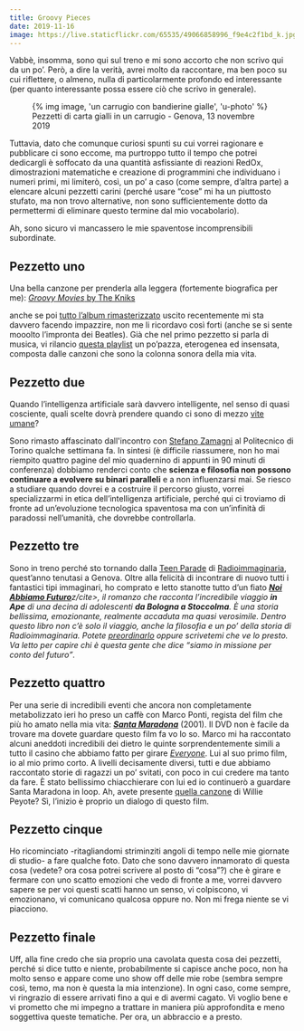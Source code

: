 ```yaml
---
title: Groovy Pieces
date: 2019-11-16
image: https://live.staticflickr.com/65535/49066858996_f9e4c2f1bd_k.jpg
---
```

Vabbè, insomma, sono qui sul treno e mi sono accorto che non scrivo qui da un po’. Però, a dire la verità, avrei molto da raccontare, ma ben poco su cui riflettere, o almeno, nulla di particolarmente profondo ed interessante (per quanto interessante possa essere ciò che scrivo in generale).

<figure>
	{% img image, 'un carrugio con bandierine gialle', 'u-photo' %}
	<figcaption>Pezzetti di carta gialli in un carrugio - Genova, 13 novembre 2019</figcaption>
</figure>

Tuttavia, dato che comunque curiosi spunti su cui vorrei ragionare e pubblicare ci sono eccome, ma purtroppo tutto il tempo che potrei dedicargli è soffocato da una quantità asfissiante di reazioni RedOx, dimostrazioni matematiche e creazione di programmini che individuano i numeri primi, mi limiterò, così, un po’ a caso (come sempre, d’altra parte) a elencare alcuni pezzetti carini (perché usare “cose” mi ha un piuttosto stufato, ma non trovo alternative, non sono sufficientemente dotto da permettermi di eliminare questo termine dal mio vocabolario).

Ah, sono sicuro vi mancassero le mie spaventose incomprensibili subordinate.

## Pezzetto uno

Una bella canzone per prenderla alla leggera (fortemente biografica per me): <a href='https://open.spotify.com/track/619hP9A3KpAzJA6f8iHGJz' hreflang='en' target='_blank'><cite lang='en'>Groovy Movies</cite> by The Kniks</a>

anche se poi [tutto l’album rimasterizzato](https://open.spotify.com/album/00ao0DAIYS0BNEbnbH0UCf) uscito recentemente mi sta davvero facendo impazzire, non me li ricordavo così forti (anche se si sente mooolto l’impronta dei Beatles). Già che nel primo pezzetto si parla di musica, vi rilancio [questa playlist](https://open.spotify.com/playlist/5BlTNSfjxRYrJ2nJ9dl9WX) un po’pazza, eterogenea ed insensata, composta dalle canzoni che sono la colonna sonora della mia vita.

## Pezzetto due

Quando l’intelligenza artificiale sarà davvero intelligente, nel senso di quasi cosciente, quali scelte dovrà prendere quando ci sono di mezzo <a href='https://www.theguardian.com/science/head-quarters/2016/dec/12/the-trolley-problem-would-you-kill-one-person-to-save-many-others' hreflang='en' target='_blank'>vite umane</a>?

Sono rimasto affascinato dall'incontro con [Stefano Zamagni](https://it.wikipedia.org/wiki/Stefano_Zamagni 'Stefano Zamagni su Wikipedia') al Politecnico di Torino qualche settimana fa. In sintesi (è difficile riassumere, non ho mai riempito quattro pagine del mio quadernino di appunti in 90 minuti di conferenza) dobbiamo renderci conto che **scienza e filosofia non possono continuare a evolvere su binari paralleli** e a non influenzarsi mai. Se riesco a studiare quando dovrei e a costruire il percorso giusto, vorrei specializzarmi in etica dell’intelligenza artificiale, perché qui ci troviamo di fronte ad un’evoluzione tecnologica spaventosa ma con un’infinità di paradossi nell’umanità, che dovrebbe controllarla.

## Pezzetto tre

Sono in treno perché sto tornando dalla [Teen Parade](https://radioimmaginaria.it/teenparade2019) di [Radioimmaginaria](https://radioimmaginaria.it), quest’anno tenutasi a Genova. Oltre alla felicità di incontrare di nuovo tutti i fantastici tipi immaginari, ho comprato e letto stanotte tutto d’un fiato <cite><a href='http://www.marcosymarcos.com/libri/noi-abbiamo-futuro/' title='“Noi Abbiamo Futuro„ su Marcos y Marcos' target='_blank'>**Noi Abbiamo Futuro**</a>z/cite>, il romanzo che racconta l’incredibile viaggio **in Ape** di una decina di adolescenti **da Bologna a Stoccolma**. È una storia bellissima, emozionante, realmente accaduta ma quasi verosimile. Dentro questo libro non c’è solo il viaggio, anche la filosofia e un po’ della storia di Radioimmaginaria. Potete <a href='https://www.ibs.it/noi-abbiamo-futuro-libro-michele-ferrari/e/9788871689067' target='_blank' title='“Noi Abbiamo Futuro„ su Ibs'>preordinarlo</a> oppure scrivetemi che ve lo presto. Va letto per capire chi è questa gente che dice <q>siamo in missione per conto del futuro</q>.

## Pezzetto quattro

Per una serie di incredibili eventi che ancora non completamente metabolizzato ieri ho preso un caffè con Marco Ponti, regista del film che più ho amato nella mia vita: <strong><cite><a href='https://www.imdb.com/title/tt0289432/' title='“Santa Maradona„ su IMDb' target='_blank'>Santa Maradona</a></cite></strong> (2001). Il DVD non è facile da trovare ma dovete guardare questo film fa vo lo so. Marco mi ha raccontato alcuni aneddoti incredibili dei dietro le quinte sorprendentemente simili a tutto il casino che abbiamo fatto per girare <cite><a href='/it/everyone' target='_blank' title='Everyone short movie'>Everyone</a></cite>. Lui al suo primo film, io al mio primo corto. A livelli decisamente diversi, tutti e due abbiamo raccontato storie di ragazzi un po’ svitati, con poco in cui credere ma tanto da fare. È stato bellissimo chiacchierare con lui ed io continuerò a guardare Santa Maradona in loop. Ah, avete presente [quella canzone](https://genius.com/Willie-peyote-peyote-451-leccezione-lyrics '“Peyote 451 (L’eccezione)„ su Genius') di Willie Peyote? Sì, l’inizio è proprio un dialogo di questo film.

## Pezzetto cinque

Ho ricominciato -ritagliandomi striminziti angoli di tempo nelle mie giornate di studio- a fare qualche foto. Dato che sono davvero innamorato di questa cosa (vedete? ora cosa potrei scrivere al posto di “cosa”?) che è girare e fermare con uno scatto emozioni che vedo di fronte a me, vorrei davvero sapere se per voi questi scatti hanno un senso, vi colpiscono, vi emozionano, vi comunicano qualcosa oppure no. Non mi frega niente se vi piacciono.

## Pezzetto finale

Uff, alla fine credo che sia proprio una cavolata questa cosa dei pezzetti, perché si dice tutto e niente, probabilmente si capisce anche poco, non ha molto senso e appare come uno show off delle mie robe (sembra sempre così, temo, ma non è questa la mia intenzione). In ogni caso, come sempre, vi ringrazio di essere arrivati fino a qui e di avermi cagato. Vi voglio bene e vi prometto che mi impegno a trattare in maniera più approfondita e meno soggettiva queste tematiche. Per ora, un abbraccio e a presto.

